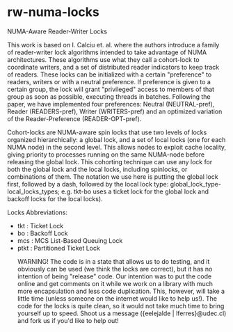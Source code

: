 rw-numa-locks
=============

NUMA-Aware Reader-Writer Locks

This work is based on  I. Calciu et. al. where the authors introduce a family of reader-writer lock algorithms intended to take advantage of NUMA architectures. These algorithms use what they call a cohort-lock to coordinate writers, and a set of distributed reader indicators to keep track of readers. These locks can be initialized with a certain "preference" to readers, writers or with a neutral preference. If preference is given to a certain group, the lock will grant "privileged" access to members of that group as soon as possible, executing threads in batches. Following the paper, we have implemented four preferences: Neutral (NEUTRAL-pref), Reader (READERS-pref), Writer (WRITERS-pref) and an optimized variation of the Reader-Preference (READER-OPT-pref).

Cohort-locks are NUMA-aware spin locks that use two levels of locks organized hierarchically: a global lock, and a set of local locks (one for each NUMA node) in the second level. This allows nodes to exploit cache locality, giving priority to processes running on the same NUMA-node before releasing the global lock. This cohorting technique can use any lock for both the global lock and the local locks, including spinlocks, or combinations of them. The notation  we use here is putting the global lock first, followed by a dash, followed by the local lock type: global_lock_type-local_locks_types; e.g. tkt-bo  uses a ticket lock for the global lock and backoff locks for the local locks).

Locks Abbreviations:
<ul>
<li>tkt : Ticket Lock
<li>bo : Backoff Lock
<li>mcs : MCS List-Based Queuing Lock
<li>ptkt : Partitioned Ticket Lock

WARNING! The code is in a state that allows us to do testing, and it obviously can be used (we think the locks are correct), but it has no intention of being "release" code. Our intention was to put the code online and get comments on it while we work on a library with much more encapsulation and less code duplication. This, however, will take a little time (unless someone on the internet would like to help us!). The code for the locks is quite clean, so it would not take much time to bring yourself up to speed. Shoot us a message ({eelejalde | lferres}@udec.cl) and fork us if you'd like to help out!

